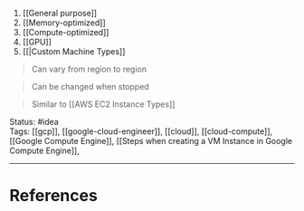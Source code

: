 1. [[General purpose]]
2. [[Memory-optimized]]
3. [[Compute-optimized]]
4. [[GPU]]
5. [[|Custom Machine Types]]

> Can vary from region to region

> Can be changed when stopped

> Similar to [[AWS EC2 Instance Types]]

Status: #idea  
Tags:  [[gcp]], [[google-cloud-engineer]], [[cloud]], [[cloud-compute]], [[Google Compute Engine]], [[Steps when creating a VM Instance in Google Compute Engine]], 

---
# References